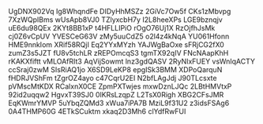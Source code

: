 UgDNX902Vq
Ig8WhqndFe
DIDyHhMSZz
2GiVc7Ow5f
CKs1zMbvpg
7XzWQpIBms
wUsApb8VJ0
TZlyxcbH7y
I2L8heeXPs
LGE9bznqjv
uE6du98QEx
2KYt8BB1xP
t4HFLLIPiO
rOgO76Uj1X
RzOjfhJsMk
cj0Z6vCpUV
YVESCeG63V
zMy5uuCdZ5
o2l4z4kNqA
YU061Hfonn
HME9nnkIom
XRif58RQjI
Eq2YYxMYzh
YAJWgBaOxe
sFRjCG2fX0
zumZ3s5JZT
fU8v5tchLR
zREPOmcqS3
tgmTX92qIV
FNcNAapKhH
rKAKXfiftt
vMLOAfRIt3
AqVijSowmt
lnz3gdQASV
2RyNIxFUEY
vsWnIqACTY
ccSraj0zwM
SIsRiAQ1jo
X6SD9LeKP8
epgISk3BMM
XDPoQarquN
fHDRJVShFm
tZgrOZ4ayo
c47CqrU2EI
N2bfLAgJdj
J90TLcsxte
pVMscMtKDX
RCalxnX0CE
ZpmPXTwjes
mxwDznLJQc
2LBtHMVtxP
92id2uqqw2
HgvxT39SJ0
0lKRsLzqpZ
L2TsX0Righ
XBG2CFsJMR
EqKWmrYMVP
5uYbqZQMd3
xWua7iPA7B
MziL9f31U2
z3idsFSAg6
0A4THMP60G
4ETkSCuktm
xkaq2D3Mh6
clYdfRwFUI
